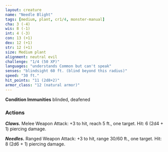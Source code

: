 ```yaml
---
layout: creature
name: "Needle Blight"
tags: [medium, plant, cr1/4, monster-manual]
cha: 3 (-4)
wis: 8 (-1)
int: 4 (-3)
con: 13 (+1)
dex: 12 (+1)
str: 12 (+1)
size: Medium plant
alignment: neutral evil
challenge: "1/4 (50 XP)"
languages: "understands Common but can't speak"
senses: "blindsight 60 ft. (blind beyond this radius)"
speed: "30 ft."
hit_points: "11 (2d8+2)"
armor_class: "12 (natural armor)"
---
```


**Condition Immunities** blinded, deafened

### Actions

***Claws.*** Melee Weapon Attack: +3 to hit, reach 5 ft., one target. Hit: 6 (2d4 + 1) piercing damage.

***Needles.*** Ranged Weapon Attack: +3 to hit, range 30/60 ft., one target. Hit: 8 (2d6 + 1) piercing damage.
